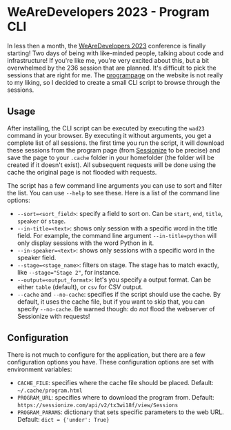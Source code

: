 # WeAreDevelopers 2023 - Program CLI

In less then a month, the [WeAreDevelopers 2023](https://www.wearedevelopers.com/world-congress) conference is finally starting! Two days of being with like-minded people, talking about code and infrastructure! If you're like me, you're very excited about this, but a bit overwhelmed by the 236 session that are planned. It's difficult to pick the sessions that are right for me. The [programpage](https://www.wearedevelopers.com/world-congress/program) on the website is not really to my liking, so I decided to create a small CLI script to browse through the sessions.

## Usage

After installing, the CLI script can be executed by executing the `wad23` command in your browser. By executing it without arguments, you get a complete list of all sessions. the first time you run the script, it will download these sessions from the program page (from [Sessionize](https://sessionize.com/api/v2/tx3wi18f/view/Sessions) to be precise) and save the page to your `.cache` folder in your homefolder (the folder will be created if it doesn't exist). All subsequent requests will be done using the cache the original page is not flooded with requests.

The script has a few command line arguments you can use to sort and filter the list. You can use `--help` to see these. Here is a list of the command line options:

-   `--sort=<sort_field>`: specify a field to sort on. Can be `start`, `end`, `title`, `speaker` or `stage`.
-   `--in-title=<text>`: shows only session with a specific word in the title field. For example, the command line argument `--in-title=python` will only display sessions with the word Python in it.
-   `--in-speaker=<text>`: shows only sessions with a specific word in the speaker field.
-   `--stage=<stage_name>`: filters on stage. The stage has to match exactly, like `--stage="Stage 2"`, for instance.
-   `--output=<output_format>`: let's you specify a output format. Can be either `table` (default), or `csv` for CSV output.
-   `--cache` and `--no-cache`: specifies if the script should use the cache. By default, it uses the cache file, but if you want to skip that, you can specify `--no-cache`. Be warned though: do _not_ flood the webserver of Sessionize with requests!

## Configuration

There is not much to configure for the application, but there are a few configuration options you have. These configuration options are set with environment variables:

-   `CACHE_FILE`: specifies where the cache file should be placed. Default: `~/.cache/program.html`
-   `PROGRAM_URL`: specifies where to download the program from. Default: `https://sessionize.com/api/v2/tx3wi18f/view/Sessions`
-   `PROGRAM_PARAMS`: dictionary that sets specific parameters to the web URL. Default: `dict = {'under': True}`